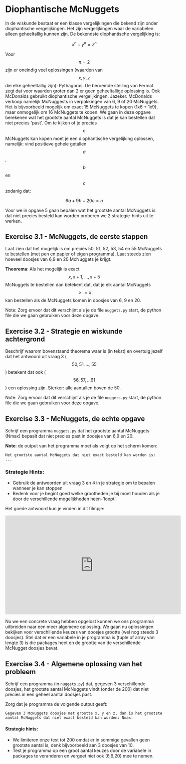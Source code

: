  
# Diophantische McNuggets

In de wiskunde bestaat er een klasse vergelijkingen die bekend zijn onder diophantische vergelijkingen. Het 
zijn vergelijkingen waar de variabelen alleen geheeltallig kunnen zijn. De bekendste diophantische vergelijking 
is:

$$x ^ n + y ^ n = z ^ n$$

Voor $$n = 2$$ zijn er oneindig veel oplossingen (waarden van $$x,y,z$$ die elke geheeltallig zijn): Pythagoras. 
De beroemde stelling van Fermat zegt dat voor waarden groter dan 2 er geen geheeltallige oplossing is. Ook 
McDonalds gebruikt diophantische vergelijkingen. Jazeker. McDonalds verkoop namelijk McNuggests in verpakkingen 
van 6, 9 of 20 McNuggets. Het is bijvoorbeeld mogelijk om exact 15 McNuggets te kopen (1x6 + 1x9), maar 
onmogelijk om 16 McNuggets te kopen. We gaan in deze opgave berekenen wat het grootste aantal McNuggets is 
dat je kan bestellen dat niet precies 'past'. Om te kijken of je precies $$n$$ McNuggets kan kopen moet je een 
diophantische vergelijking oplossen, namelijk: vind positieve gehele getallen $$a$$, $$b$$ en $$c$$ zodanig dat:

$$6a + 9b + 20c = n$$

Voor we in opgave 5 gaan bepalen wat het grootste aantal McNuggets is dat
niet precies besteld kan worden proberen we 2 strategie-hints uit te werken.

## Exercise 3.1 - McNuggets, de eerste stappen

Laat zien dat het mogelijk is om precies 50, 51, 52, 53, 54 en 55 McNuggets te bestellen (met pen en papier of eigen programma). Laat steeds zien hoeveel doosjes van 6,9 en 20 McNuggets je krijgt.

**Theorema**: Als het mogelijk is exact $$x, x+1, ..., x+5$$ McNuggets te bestellen dan betekent dat, dat je 
elk aantal McNuggets $$>=x$$ kan bestellen als de McNuggets komen in doosjes van 6, 9 en 20.

Note: Zorg ervoor dat dit verschijnt als je de file `nuggets.py` start, de python file die we gaan gebruiken voor deze opgave.

## Exercise 3.2 - Strategie en wiskunde achtergrond

Beschrijf waarom bovenstaand theorema waar is (in tekst) en overtuig jezelf dat het antwoord uit vraag 3 
($$50, 51, ..., 55$$) betekent dat ook ($$56, 57, ... 61$$) een oplossing zijn. Sterker: alle aantallen boven de 50.

Note: Zorg ervoor dat dit verschijnt als je de file `nuggets.py` start, de python file die we gaan gebruiken voor deze opgave.

## Exercise 3.3 - McNuggets, de echte opgave

Schrijf een programma `nuggets.py` dat het grootste aantal McNuggets (Nmax) bepaalt dat niet precies past in doosjes 
van 6,9 en 20.

**Note**: de output van het programma moet als volgt op het scherm komen:

	Het grootste aantal McNuggets dat niet exact besteld kan worden is:  ...

### Strategie Hints: ###

* Gebruik de antwoorden uit vraag 3 en 4 in je strategie om te bepalen wanneer je kan stoppen
* Bedenk voor je begint goed welke grootheden je bij moet houden als je
door de verschillende mogelijkheden heen-'loopt'.

Het goede antwoord kun je vinden in dit filmpje:

<iframe width="560" height="315" src="http://www.youtube.com/embed/vNTSugyS038" frameborder="0" allowfullscreen></iframe>

Nu we een concrete vraag hebben opgelost kunnen we ons programma uitbreiden naar een meer algemene 
oplossing. We gaan nu oplossingen bekijken voor verschillende keuzes van doosjes grootte (wel nog steeds 
3 doosjes). Stel dat er een variabele in je programma is (tuple of array van lengte 3) is die packages 
heet en de grootte van de verschillende McNugget doosjes bevat.

## Exercise 3.4 - Algemene oplossing van het probleem

Schrijf een programma (in `nuggets.py`) dat, gegeven 3 verschillende doosjes, het grootste aantal McNuggets vindt (onder de 200) 
dat niet precies in een geheel aantal doosjes past.

Zorg dat je programma de volgende output geeft:

	Gegeven 3 McNuggets doosjes met grootte x, y en z, dan is het grootste aantal McNuggets dat niet exact besteld kan worden: Nmax.

#### Strategie hints:

* We limiteren onze test tot 200 omdat er in sommige gevallen geen grootste aantal is, denk bijvoorbeeld aan 3 doosjes van 10.
* Test je programma op een groot aantal keuzes door de variabele in packages te veranderen en vergeet niet ook (6,9,20) mee te nemen.

